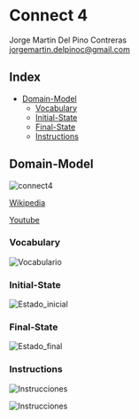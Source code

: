 # Connect 4
Jorge Martin Del Pino Contreras  
[jorgemartin.delpinoc@gmail.com](mailto:jorgemartin.delpinoc@gmail.com)

## Index

* [Domain-Model](#Domain-Model)  
    * [Vocabulary](#Vocabulary)  
    * [Initial-State](#Initial-State)  
    * [Final-State](#Final-State)
    * [Instructions](#Instructions)  

## Domain-Model  

![connect4]()  

[Wikipedia](https://es.wikipedia.org/wiki/Conecta_4)

[Youtube](https://www.youtube.com/watch?v=JBSbiilzg9U)

### Vocabulary

![Vocabulario]()  
  
### Initial-State  
  
![Estado_inicial]()  
  
### Final-State 

![Estado_final]()  
  
### Instructions  
  
![Instrucciones]()  
  
![Instrucciones]()  
